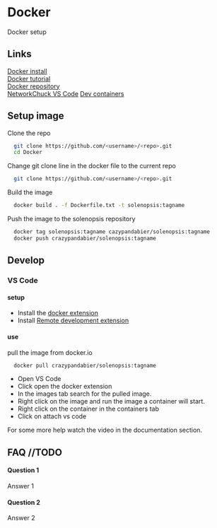 
# Docker

Docker setup





## Links

[Docker install](https://www.docker.com/)\
[Docker tutorial](https://docker-curriculum.com/#docker-images)\
[Docker repository](https://hub.docker.com/r/crazypandabier/solenopsis)\
[NetworkChuck VS Code](https://youtu.be/1ZfO149BJvg)
[Dev containers](https://code.visualstudio.com/docs/devcontainers/attach-container)




## Setup image
Clone the repo

```bash
  git clone https://github.com/<username>/<repo>.git
  cd Docker 
```

Change git clone line in the docker file to the current repo

```bash
  git clone https://github.com/<username>/<repo>.git
```

Build the image

```bash
  docker build . -f Dockerfile.txt -t solenopsis:tagname
```

Push the image to the solenopsis repository

```bash
  docker tag solenopsis:tagname cazypandabier/solenopsis:tagname
  docker push crazypandabier/solenopsis:tagname
```
## Develop

### VS Code

#### setup

* Install the [docker extension](https://marketplace.visualstudio.com/items?itemName=ms-azuretools.vscode-docker)
* Install [Remote development extension](https://marketplace.visualstudio.com/items?itemName=ms-vscode-remote.vscode-remote-extensionpack)

#### use

pull the image from docker.io

```bash
  docker pull crazypandabier/solenopsis:tagname
```

* Open VS Code
* Click open the docker extension
* In the images tab search for the pulled image.
* Right click on the image and run the image a container will start.
* Right click on the container in the containers tab
* Click on attach vs code

For some more help watch the video in the documentation section.




## FAQ //TODO

#### Question 1

Answer 1

#### Question 2

Answer 2

